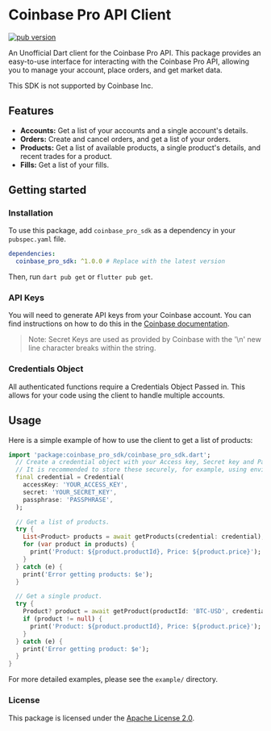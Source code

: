 # Coinbase Pro API Client

[![pub version](https://img.shields.io/pub/v/coinbase_pro_sdk.svg)](https://pub.dev/packages/coinbase_pro_sdk)

An Unofficial Dart client for the Coinbase Pro API. This package provides an easy-to-use interface for interacting with
the Coinbase Pro API, allowing you to manage your account, place orders, and get market data.

This SDK is not supported by Coinbase Inc.

## Features

* **Accounts:** Get a list of your accounts and a single account's details.
* **Orders:** Create and cancel orders, and get a list of your orders.
* **Products:** Get a list of available products, a single product's details, and recent trades for a product.
* **Fills:** Get a list of your fills.

## Getting started

### Installation

To use this package, add `coinbase_pro_sdk` as a dependency in your `pubspec.yaml` file.

```yaml
dependencies:
  coinbase_pro_sdk: ^1.0.0 # Replace with the latest version
```

Then, run `dart pub get` or `flutter pub get`.

### API Keys

You will need to generate API keys from your Coinbase account.
You can find instructions on how to do this in
the [Coinbase documentation](https://docs.cdp.coinbase.com/coinbase-app/authentication-authorization/api-key-authentication).

> Note: Secret Keys are used as provided by Coinbase with the
> '\n' new line character breaks within the string.

### Credentials Object

All authenticated functions require a Credentials Object Passed in.
This allows for your code using the client to handle multiple accounts.

## Usage

Here is a simple example of how to use the client to get a list of products:

```dart
import 'package:coinbase_pro_sdk/coinbase_pro_sdk.dart';
  // Create a credential object with your Access key, Secret key and Pass Phrase.
  // It is recommended to store these securely, for example, using environment variables.
  final credential = Credential(
    accessKey: 'YOUR_ACCESS_KEY',
    secret: 'YOUR_SECRET_KEY',
    passphrase: 'PASSPHRASE',
  );

  // Get a list of products.
  try {
    List<Product> products = await getProducts(credential: credential);
    for (var product in products) {
      print('Product: ${product.productId}, Price: ${product.price}');
    }
  } catch (e) {
    print('Error getting products: $e');
  }

  // Get a single product.
  try {
    Product? product = await getProduct(productId: 'BTC-USD', credential: credential);
    if (product != null) {
      print('Product: ${product.productId}, Price: ${product.price}');
    }
  } catch (e) {
    print('Error getting product: $e');
  }
}
```

For more detailed examples, please see the `example/` directory.

### License

This package is licensed under the [Apache License 2.0](LICENSE).

